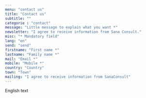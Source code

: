 ```yaml
---
menu: "contact us"
title: "Contact us"
subtitle: ""
categorie : "contact"
message: "Little message to explain what you want *"
newsletter: "I agree to receive information from Sana Consult."
misc: "* Mandatory field"
lang: "en"
send: "send"
firstname: "First name *"
lastname: "Family name *"
mail: "Email *"
mobile: "Mobile *"
country: "Country"
town: "Town"
mailing: "I agree to receive information from SanaConsult"
---
```

English text